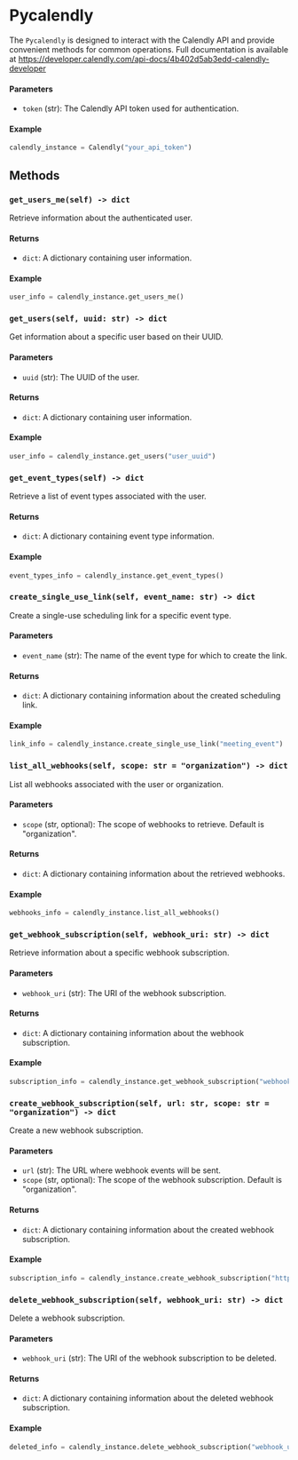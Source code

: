 # Pycalendly

The `Pycalendly` is designed to interact with the Calendly API and provide convenient methods for common operations. Full documentation is available at https://developer.calendly.com/api-docs/4b402d5ab3edd-calendly-developer

#### Parameters
- `token` (str): The Calendly API token used for authentication.

#### Example
```python
calendly_instance = Calendly("your_api_token")
```

## Methods

### `get_users_me(self) -> dict`

Retrieve information about the authenticated user.

#### Returns
- `dict`: A dictionary containing user information.

#### Example
```python
user_info = calendly_instance.get_users_me()
```

### `get_users(self, uuid: str) -> dict`

Get information about a specific user based on their UUID.

#### Parameters
- `uuid` (str): The UUID of the user.

#### Returns
- `dict`: A dictionary containing user information.

#### Example
```python
user_info = calendly_instance.get_users("user_uuid")
```

### `get_event_types(self) -> dict`

Retrieve a list of event types associated with the user.

#### Returns
- `dict`: A dictionary containing event type information.

#### Example
```python
event_types_info = calendly_instance.get_event_types()
```

### `create_single_use_link(self, event_name: str) -> dict`

Create a single-use scheduling link for a specific event type.

#### Parameters
- `event_name` (str): The name of the event type for which to create the link.

#### Returns
- `dict`: A dictionary containing information about the created scheduling link.

#### Example
```python
link_info = calendly_instance.create_single_use_link("meeting_event")
```

### `list_all_webhooks(self, scope: str = "organization") -> dict`

List all webhooks associated with the user or organization.

#### Parameters
- `scope` (str, optional): The scope of webhooks to retrieve. Default is "organization".

#### Returns
- `dict`: A dictionary containing information about the retrieved webhooks.

#### Example
```python
webhooks_info = calendly_instance.list_all_webhooks()
```

### `get_webhook_subscription(self, webhook_uri: str) -> dict`

Retrieve information about a specific webhook subscription.

#### Parameters
- `webhook_uri` (str): The URI of the webhook subscription.

#### Returns
- `dict`: A dictionary containing information about the webhook subscription.

#### Example
```python
subscription_info = calendly_instance.get_webhook_subscription("webhook_uri")
```

### `create_webhook_subscription(self, url: str, scope: str = "organization") -> dict`

Create a new webhook subscription.

#### Parameters
- `url` (str): The URL where webhook events will be sent.
- `scope` (str, optional): The scope of the webhook subscription. Default is "organization".

#### Returns
- `dict`: A dictionary containing information about the created webhook subscription.

#### Example
```python
subscription_info = calendly_instance.create_webhook_subscription("https://your-webhook-url", "user")
```

### `delete_webhook_subscription(self, webhook_uri: str) -> dict`

Delete a webhook subscription.

#### Parameters
- `webhook_uri` (str): The URI of the webhook subscription to be deleted.

#### Returns
- `dict`: A dictionary containing information about the deleted webhook subscription.

#### Example
```python
deleted_info = calendly_instance.delete_webhook_subscription("webhook_uri")
```